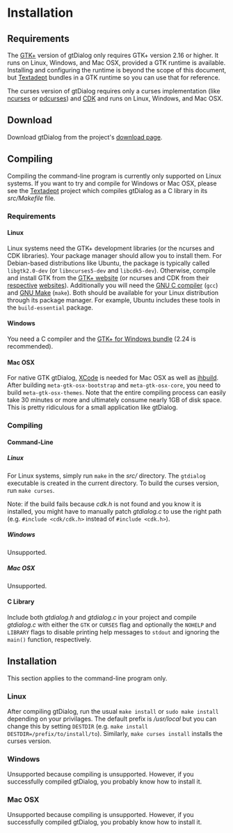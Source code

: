 # Installation

## Requirements

The [GTK+][] version of gtDialog only requires GTK+ version 2.16 or higher. It
runs on Linux, Windows, and Mac OSX, provided a GTK runtime is available.
Installing and configuring the runtime is beyond the scope of this document, but
[Textadept][] bundles in a GTK runtime so you can use that for reference.

The curses version of gtDialog requires only a curses implementation (like
[ncurses][] or [pdcurses][]) and [CDK][] and runs on Linux, Windows, and Mac
OSX.

[GTK+]: http://gtk.org
[Textadept]: http://foicica.com/textadept
[ncurses]: http://invisible-island.net/ncurses/ncurses.html
[pdcurses]: http://pdcurses.sourceforge.net
[CDK]: http://invisible-island.net/cdk/

## Download

Download gtDialog from the project's [download page][].

[download page]: http://foicica.com/gtdialog/download

## Compiling

Compiling the command-line program is currently only supported on Linux systems.
If you want to try and compile for Windows or Mac OSX, please see the
[Textadept][] project which compiles gtDialog as a C library in its
*src/Makefile* file.

[Textadept]: http://foicica.com/textadept

### Requirements

#### Linux

Linux systems need the GTK+ development libraries (or the ncurses and CDK
libraries). Your package manager should allow you to install them. For
Debian-based distributions like Ubuntu, the package is typically called
`libgtk2.0-dev` (or `libncurses5-dev` and `libcdk5-dev`). Otherwise, compile and
install GTK from the [GTK+ website][] (or ncurses and CDK from their
[respective][] [websites][]). Additionally you will need the [GNU C compiler][]
(`gcc`) and [GNU Make][] (`make`). Both should be available for your Linux
distribution through its package manager. For example, Ubuntu includes these
tools in the `build-essential` package.

[GTK+ website]: http://www.gtk.org/download/linux.html
[respective]: http://invisible-island.net/ncurses/ncurses.html#download_ncurses
[websites]: http://invisible-island.net/cdk/#download
[GNU C compiler]: http://gcc.gnu.org
[GNU Make]: http://www.gnu.org/software/make/

#### Windows

You need a C compiler and the [GTK+ for Windows bundle][] (2.24 is recommended).

[GTK+ for Windows bundle]: http://www.gtk.org/download/win32.html

#### Mac OSX

For native GTK gtDialog, [XCode][] is needed for Mac OSX as well as [jhbuild][].
After building `meta-gtk-osx-bootstrap` and `meta-gtk-osx-core`, you need to
build `meta-gtk-osx-themes`. Note that the entire compiling process can easily
take 30 minutes or more and ultimately consume nearly 1GB of disk space. This is
pretty ridiculous for a small application like gtDialog.

[XCode]: http://developer.apple.com/TOOLS/xcode/
[jhbuild]: http://sourceforge.net/apps/trac/gtk-osx/wiki/Build

### Compiling

#### Command-Line

##### Linux

For Linux systems, simply run `make` in the *src/* directory. The `gtdialog`
executable is created in the current directory. To build the curses version,
run `make curses`.

Note: if the build fails because *cdk.h* is not found and you know it is
installed, you might have to manually patch *gtdialog.c* to use the right path
(e.g. `#include <cdk/cdk.h>` instead of `#include <cdk.h>`).

##### Windows

Unsupported.

##### Mac OSX

Unsupported.

#### C Library

Include both *gtdialog.h* and *gtdialog.c* in your project and compile
*gtdialog.c* with either the `GTK` or `CURSES` flag and optionally the `NOHELP`
and `LIBRARY` flags to disable printing help messages to `stdout` and ignoring
the `main()` function, respectively.

## Installation

This section applies to the command-line program only.

### Linux

After compiling gtDialog, run the usual `make install` or `sudo make install`
depending on your privilages. The default prefix is */usr/local* but you can
change this by setting `DESTDIR` (e.g.
`make install DESTDIR=/prefix/to/install/to`). Similarly, `make curses install`
installs the curses version.

### Windows

Unsupported because compiling is unsupported. However, if you successfully
compiled gtDialog, you probably know how to install it.

### Mac OSX

Unsupported because compiling is unsupported. However, if you successfully
compiled gtDialog, you probably know how to install it.
